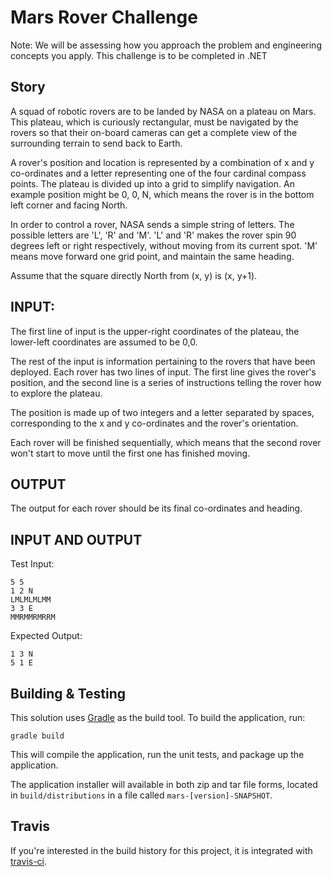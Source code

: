 # Mars Rover Challenge

Note: We will be assessing how you approach the problem and engineering concepts you apply.
This challenge is to be completed in .NET

## Story

A squad of robotic rovers are to be landed by NASA on a plateau on Mars. This plateau, which is
curiously rectangular, must be navigated by the rovers so that their on-board cameras can get a
complete view of the surrounding terrain to send back to Earth.

A rover's position and location is represented by a combination of x and y co-ordinates and a
letter representing one of the four cardinal compass points. The plateau is divided up into a grid
to simplify navigation. An example position might be 0, 0, N, which means the rover is in the
bottom left corner and facing North.

In order to control a rover, NASA sends a simple string of letters. The possible letters are 'L', 'R'
and 'M'. 'L' and 'R' makes the rover spin 90 degrees left or right respectively, without moving
from its current spot. 'M' means move forward one grid point, and maintain the same heading.

Assume that the square directly North from (x, y) is (x, y+1).

## INPUT:

The first line of input is the upper-right coordinates of the plateau, the lower-left coordinates
are assumed to be 0,0.

The rest of the input is information pertaining to the rovers that have been deployed. Each
rover has two lines of input. The first line gives the rover's position, and the second line is a
series of instructions telling the rover how to explore the plateau.

The position is made up of two integers and a letter separated by spaces, corresponding to the
x and y co-ordinates and the rover's orientation.

Each rover will be finished sequentially, which means that the second rover won't start to move
until the first one has finished moving.

## OUTPUT

The output for each rover should be its final co-ordinates and heading.

## INPUT AND OUTPUT

Test Input:

```
5 5
1 2 N
LMLMLMLMM
3 3 E
MMRMMRMRRM

```

Expected Output:

```
1 3 N
5 1 E
```

## Building & Testing

This solution uses [Gradle](https://gradle.org/) as the build tool. To build the application, run:

```
gradle build
```

This will compile the application, run the unit tests, and package up the application.

The application installer will available in both zip and tar file forms, located in `build/distributions` in a file called `mars-[version]-SNAPSHOT`.

## Travis

If you're interested in the build history for this project, it is integrated with [travis-ci](https://travis-ci.org/adamschmidt/mars).
